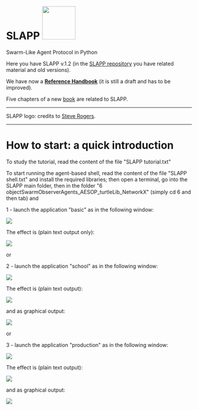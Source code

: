 SLAPP <img src="./_pictures/slapp-logo.png" height="90" />
=====



Swarm-Like Agent Protocol in Python

Here you have SLAPP v.1.2 (in the [SLAPP repository](http://eco83.econ.unito.it/terna/slapp_dep) you have related material and old versions).

We have now a [**Reference Handbook**](https://github.com/terna/SLAPP/blob/v.1.2/SLAPP_Reference_Handbook.pdf) (it is still a draft and has to be improved).

Five chapters of a new [book](http://www.palgrave.com/page/detail/agentbased-models-of-the-economy-/?K=9781137339805) are related to SLAPP.

---
SLAPP logo: credits to [Steve Rogers](https://www.linkedin.com/in/shrogers).

---

How to start: a quick introduction
====
To study the tutorial, read the content of the file "SLAPP tutorial.txt"

To start running the agent-based shell, read the content of the file "SLAPP shell.txt" and install the required libraries; then open a terminal, go into the SLAPP main folder, then in the folder "6 objectSwarmObserverAgents_AESOP_turtleLib_NetworkX" (simply cd 6 and then tab) and

1 - launch the application "basic" as in the following window:

<img src="./_pictures/t1.png" />

The effect is (plain text output only):

<img src="./_pictures/t2.png" />

or

2 - launch the application "school" as in the following window:

<img src="./_pictures/t3.png" />

The effect is (plain text output):

<img src="./_pictures/t4.png" />

and as graphical output:

<img src="./_pictures/t5.png" />

or

3 - launch the application "production" as in the following window:

<img src="./_pictures/t6.png" />

The effect is (plain text output):

<img src="./_pictures/t7.png" />

and as graphical output:

<img src="./_pictures/t8.png" />
